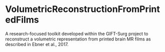 # VolumetricReconstructionFromPrintedFilms
A research-focused toolkit developed within the GIFT-Surg project to reconstruct a volumetric representation from printed brain MR films as described in Ebner et al., 2017.

